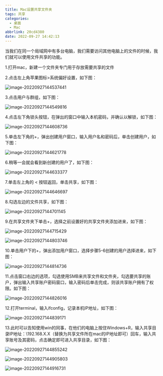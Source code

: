 ```yaml
---
title: Mac设置共享文件夹
tags: 共享
categories:
  - 桌面
  - Mac
abbrlink: 20cd4380
date: 2022-09-27 14:42:13
---
```


当我们在同一个局域网中有多台电脑，我们需要访问其他电脑上的文件的时候，我们就可以使用文件共享的功能。

<!--more-->

1.打开mac，新建一个文件夹专门用于存放需要共享的文件

2.点击左上角苹果图标>系统偏好设置，如下图：

![image-20220927144537441](Mac设置共享文件夹/image-20220927144537441.png)

3.点击用户与群组，如下图：

![image-20220927144549816](Mac设置共享文件夹/image-20220927144549816.png)

4.点击左下角锁头按钮，在弹出的窗口中输入本机密码，并确认以解锁，如下图：

![image-20220927144608736](Mac设置共享文件夹/image-20220927144608736.png)


5.单击左下角的+，弹出创建用户窗口，输入用户名和密码后，单击创建用户，如下图：

![image-20220927144621778](Mac设置共享文件夹/image-20220927144621778.png)

6.稍等一会就会看到新创建的用户了，如下图：

![image-20220927144633377](Mac设置共享文件夹/image-20220927144633377.png)

7.单击左上角的 < 按钮返回，单击共享，如下图：

![image-20220927144646697](Mac设置共享文件夹/image-20220927144646697.png)

8.勾选左边的文件共享，如下图：

![image-20220927144701145](Mac设置共享文件夹/image-20220927144701145.png)


9.在共享文件夹下单击+，选择之前设置好的共享文件夹添加进来，如下图：

![image-20220927144715429](Mac设置共享文件夹/image-20220927144715429.png)



![image-20220927144803746](Mac设置共享文件夹/image-20220927144803746.png)

10.单击用户下的+，弹出添加用户窗口，选择步骤5-6创建的用户选择进来，如下图：

![image-20220927144814736](Mac设置共享文件夹/image-20220927144814736.png)

11.点击窗口右边的选项，勾选使用SMB来共享文件和文件夹，勾选要共享的账户，弹出输入共享账户密码窗口，输入密码后单击完成，则该共享账户拥有了权限。如下图：

![image-20220927144826016](Mac设置共享文件夹/image-20220927144826016.png)

12.打开terminal，输入ifconfig，记录本机IP地址，如下图：

![image-20220927144839171](Mac设置共享文件夹/image-20220927144839171.png)

13.此时可以告知使用win的同事，在他们的电脑上按住Windows+R，输入共享目录IP地址：\192.168.X.X（替换为共享文件所在mac的IP地址即可）回车，输入共享账号及其密码，点击确定即可进入共享目录，如下图：

![image-20220927144855242](Mac设置共享文件夹/image-20220927144855242.png)

![image-20220927144905803](Mac设置共享文件夹/image-20220927144905803.png)

![image-20220927144916731](Mac设置共享文件夹/image-20220927144916731.png)
